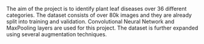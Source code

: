 The aim of the project is to identify plant leaf diseases over 36 different categories. 
The dataset consists of over 80k images and they are already split into training and validation. 
Convolutional Neural Network and MaxPooling layers are used for this project.
The dataset is further expanded using several augmentation techniques. 
